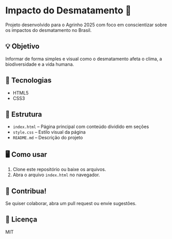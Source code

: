 # Impacto do Desmatamento 🌳

Projeto desenvolvido para o Agrinho 2025 com foco em conscientizar sobre os impactos do desmatamento no Brasil.

## 💡 Objetivo
Informar de forma simples e visual como o desmatamento afeta o clima, a biodiversidade e a vida humana.

## 🔧 Tecnologias
- HTML5
- CSS3

## 📂 Estrutura
- `index.html` – Página principal com conteúdo dividido em seções
- `style.css` – Estilo visual da página
- `README.md` – Descrição do projeto

## 🖥️ Como usar
1. Clone este repositório ou baixe os arquivos.
2. Abra o arquivo `index.html` no navegador.

## 📣 Contribua!
Se quiser colaborar, abra um pull request ou envie sugestões.

## 📃 Licença
MIT
